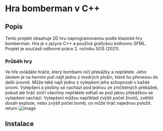 # Hra bomberman v C++
## Popis
Tento projekt obsahuje 2D hru naprogramovanou podle klasické hry bomberman. Hra je v jazyce C++ a používá grafickou knihovnu SFML. Projekt je součástí odborné práce 2. ročníku SOŠ (2021).
### Průběh hry
Ve hře ovládáte hráče, který bombami ničí překážky a nepřátele. Jeho úkolem je na herním poli najít jednu z modrých plošin, které ho přenesou do další úrovně. Může také najít jedno z vylepšení jeho schopností v každé úrovni. Vylepšení a plošiny se nachází pod jednou ze zničitelných překážek, pokud ale hráč zničí všechny nepřátele odhalí se pod jakou překážkou se vylepšení nachází. Vylepšení můžou například zvýšit počet životů, zvětšit dosah exploze, nebo zvýšit počet bomb, co může hráč najednou položit.  return
![image](https://github.com/picl-m/Bomberman/assets/87586480/2be7a090-a2e2-4564-a0d8-6d700a79cf28)
## Instalace
